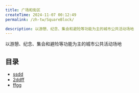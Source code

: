 ```yaml
---
title: 广场和街区
createTime: 2024-11-07 00:12:49
permalink: /zh-tw/SquareBlock/

description: 以游憩、纪念、集会和避险等功能为主的城市公共活动场地
---
```


以游憩、纪念、集会和避险等功能为主的城市公共活动场地

## 目录
- [ssdd](./1.ssdd.md)
- [2ddff](./2ddff.md)
- [ffgg](./3.ffgg.md)
